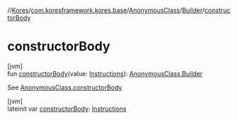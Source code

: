 //[Kores](../../../../index.md)/[com.koresframework.kores.base](../../index.md)/[AnonymousClass](../index.md)/[Builder](index.md)/[constructorBody](constructor-body.md)

# constructorBody

[jvm]\
fun [constructorBody](constructor-body.md)(value: [Instructions](../../../com.koresframework.kores/-instructions/index.md)): [AnonymousClass.Builder](index.md)

See [AnonymousClass.constructorBody](../constructor-body.md)

[jvm]\
lateinit var [constructorBody](constructor-body.md): [Instructions](../../../com.koresframework.kores/-instructions/index.md)
